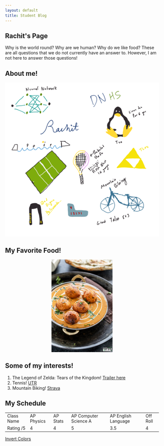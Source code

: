 ```yaml
---
layout: default
title: Student Blog
---
```


## Rachit's Page

Why is the world round? Why are we human? Why do we like food? These are all questions that we do not currently have an answer to. However, I am not here to answer those questions!

## About me!
<div style="text-align: center;">   
    <img src="images/freeform.png" alt="drawing" width="700"/>
</div>

## My Favorite Food!

<div style="text-align: center;">   
    <img src="images/malai_kofta.jpeg" alt="drawing" width="200"/>
</div>


## Some of my interests!

1. The Legend of Zelda: Tears of the Kingdom! [Trailer here](https://www.youtube.com/watch?v=uHGShqcAHlQ&pp=ygUMdG90ayB0cmFpbGVy)
2. Tennis! [UTR](https://app.universaltennis.com/profiles/1320939)
3. Mountain Biking! [Strava](https://www.strava.com/athletes/59848940)

## My Schedule
<table>
  <tr>
    <td>Class Name</td>
    <td>AP Physics</td>
    <td>AP Stats</td>
    <td>AP Computer Science A</td>
    <td>AP English Language</td>
    <td>Off Roll</td>
  </tr>
  <tr>
    <td>Rating /5</td>
    <td>4</td>
    <td>4</td>
    <td>5</td>
    <td>3.5</td>
    <td>4</td>
  </tr>
</table>

<style>
    .invert {
        filter: invert(100%);
    }
</style>

<a href="#" id="invertButton">Invert Colors</a>

<script>
document.getElementById('invertButton').addEventListener('click', function(e) {
    e.preventDefault();
    document.body.classList.toggle('invert');
});
</script>

